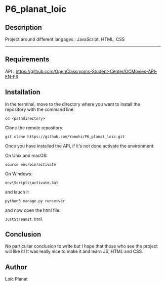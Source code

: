 # P6_planat_loic

## Description

Project around different langages : JavaScript, HTML, CSS 

***
## Requirements
API : https://github.com/OpenClassrooms-Student-Center/OCMovies-API-EN-FR

## Installation

In the terminal, move to the directory where you want to install the repository with the command line:
```
cd <pathdirectory>
```
Clone the remote repository:
```
git clone https://github.com/Yonohi/P6_planat_loic.git
```
Once you have installed the API, if it's not done activate the environment:

On Unix and macOS:
```
source env/bin/activate
```
On Windows:
```
env\Scripts\activate.bat
```
and lauch it
```
python3 manage.py runserver
```
and now open the html file:
```
JustStreamIt.html
```
## Conclusion
No particuliar conclusion to write but I hope that those who see the project will like it!
It was really nice to make it and learn JS, HTML and CSS.

## Author
Loïc Planat
